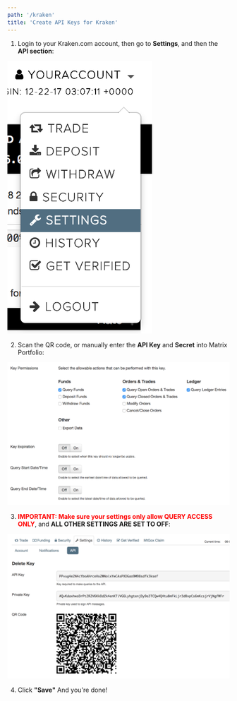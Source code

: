 ```yaml
---
path: '/kraken'
title: 'Create API Keys for Kraken'
---
```


1. Login to your Kraken.com account, then go to **Settings**, and then the **API section**:

![Step 1](kraken-step-1.png)

2. Scan the QR code, or manually enter the **API Key** and **Secret** into Matrix Portfolio:

![Step 2](kraken-step-2.png)

3. <span style="color: red;">**IMPORTANT: Make sure your settings only allow QUERY ACCESS ONLY**</span>, and **ALL OTHER SETTINGS ARE SET TO OFF**:

![Step 3](kraken-step-3.png)

4. Click **"Save"** And you're done!
